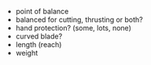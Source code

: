 * point of balance
* balanced for cutting, thrusting or both?
* hand protection? (some, lots, none)
* curved blade?
* length (reach)
* weight
